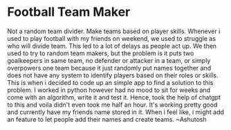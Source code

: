 # Football Team Maker
Not a random team divider. Make teams based on player skills.
Whenever i used to play football with my friends on weekend, we used to struggle as who will divide team. This led to a lot of delays as people act up.
We then used to try to random team makers, but the problem is it puts two goalkeepers in same team, no defender or attacker in a team, or simply overpowers one team because it just randomly put names together and does not have any system to identify players based on their roles or skills.
This is when i decided to code up an simple app to find a solution to this problem.
I worked in python however had no mood to sit for weeks and come with an algorithm, write it and test it. Hence, took the help of chatgpt to this and voila didn't even took me half an hour.
It's working pretty good and currently have my friends name stored in it. When i feel like, i might add an feature to let people add their names and create teams.
~Ashutosh
